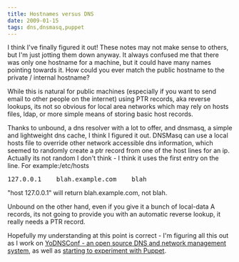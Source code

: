 ```yaml
---
title: Hostnames versus DNS
date: 2009-01-15
tags: dns,dnsmasq,puppet
---
```

I think I've finally figured it out! These notes may not make sense to others, but I'm just jotting them down anyway. It always confused me that there was only one hostname for a machine, but it could have many names pointing towards it. How could you ever match the public hostname to the private / internal hostname?

While this is natural for public machines (especially if you want to send email to other people on the internet) using PTR records, aka reverse lookups, its not so obvious for local area networks which may rely on hosts files, ldap, or more simple means of storing basic host records.

Thanks to unbound, a dns resolver with a lot to offer, and dnsmasq, a simple and lightweight dns cache, I think I figured it out. DNSMasq can use a local hosts file to override other network accessible dns information, which seemed to randomly create a ptr record from one of the host lines for an ip. Actually its not random I don't think - I think it uses the first entry on the line. For example:/etc/hosts

<pre class="sh_sh">
127.0.0.1    blah.example.com    blah
</pre>

"host 127.0.0.1" will return blah.example.com, not blah.

Unbound on the other hand, even if you give it a bunch of local-data A records, its not going to provide you with an automatic reverse lookup, it really needs a PTR record.

Hopefully my understanding at this point is correct - I'm figuring all this out as I work on <a href="http://www.yodnsconf.com/web/">YoDNSConf - an open source DNS and network management system</a>, as well as <a href="http://www.docunext.com/wiki/Puppet">starting to experiment with Puppet</a>.

